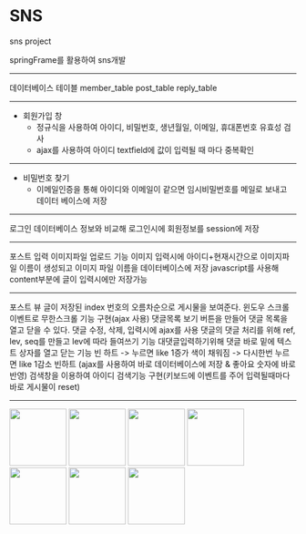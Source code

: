 # SNS
sns project

springFrame를 활용하여 sns개발

<hr/>
데이터베이스 테이블
member_table
post_table
reply_table

<hr/>

* 회원가입 창
   * 정규식을 사용하여 아이디, 비밀번호, 생년월일, 이메일, 휴대폰번호 유효성 검사
   * ajax를 사용하여 아이디 textfield에 값이 입력될 때 마다 중복확인
<hr/>    

* 비밀번호 찾기
   * 이메일인증을 통해 아이디와 이메일이 같으면 임시비밀번호를 메일로 보내고 데이터 베이스에 저장
  
* * *
로그인
   데이터베이스 정보와 비교해 로그인시에 회원정보를 session에 저장
   
  * * *
포스트 입력 
   이미지파일 업로드 기능
   이미지 입력시에 아이디+현재시간으로 이미지파일 이름이 생성되고 이미지 파일 이름을 데이터베이스에 저장
   javascript를 사용해 content부분에 글이 입력시에만 저장가능
   
* * *
포스트 뷰
   글이 저장된 index 번호의 오름차순으로 게시물을 보여준다.
   윈도우 스크롤 이벤트로 무한스크롤 기능 구현(ajax 사용)
   댓글목록 보기 버튼을 만들어 댓글 목록을 열고 닫을 수 있다.
   댓글 수정, 삭제, 입력시에 ajax를 사용
   댓글의 댓글 처리를 위해 ref, lev, seq를 만들고 lev에 따라 들여쓰기 기능
   대댓글입력하기위해 댓글 바로 밑에 텍스트 상자를 열고 닫는 기능
   빈 하트 -> 누르면 like 1증가 색이 채워짐 -> 다시한번 누르면 like 1감소 빈하트 (ajax를 사용하여 바로 데이터베이스에 저장 & 좋아요 숫자에 바로 반영)
   검색창을 이용하여 아이디 검색기능 구현(키보드에 이벤트를 주어 입력될때마다 바로 게시물이 reset)
   


<hr/>
<div width="800" >
  <img src="https://user-images.githubusercontent.com/60992456/83469665-4a438500-a4bb-11ea-96e2-6848bf6a42e8.png" width="100"/>
  <img src="https://user-images.githubusercontent.com/60992456/83471065-ad82e680-a4be-11ea-8354-9d8b943136e3.png" width="100"/>
  <img src="https://user-images.githubusercontent.com/60992456/83470858-29306380-a4be-11ea-864a-b6e28bca1e51.png" width="100"/>
  <img src="https://user-images.githubusercontent.com/60992456/83470859-29c8fa00-a4be-11ea-8cad-f5b9aaf73ac8.jpg" width="100"/>
  <img src="https://user-images.githubusercontent.com/60992456/83471145-e3c06600-a4be-11ea-86f6-473d55a798e4.png" width="100"/>
  <img src="https://user-images.githubusercontent.com/60992456/83471772-86c5af80-a4c0-11ea-8602-de9167dc1c96.png" width="100"/>
  <img src="https://user-images.githubusercontent.com/60992456/83471793-9218db00-a4c0-11ea-8c1b-0747f08e5c9c.png" width="100"/>
  
</di1v>

